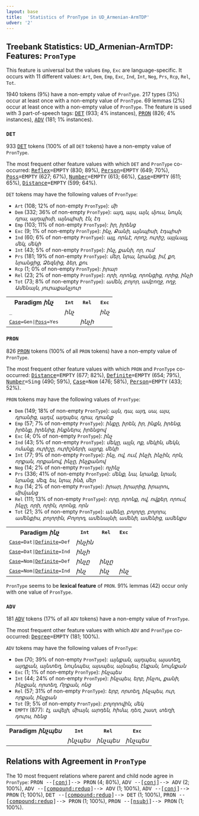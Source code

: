```yaml
---
layout: base
title:  'Statistics of PronType in UD_Armenian-ArmTDP'
udver: '2'
---
```


## Treebank Statistics: UD_Armenian-ArmTDP: Features: `PronType`

This feature is universal but the values `Emp`, `Exc` are language-specific.
It occurs with 11 different values: `Art`, `Dem`, `Emp`, `Exc`, `Ind`, `Int`, `Neg`, `Prs`, `Rcp`, `Rel`, `Tot`.

1940 tokens (9%) have a non-empty value of `PronType`.
217 types (3%) occur at least once with a non-empty value of `PronType`.
69 lemmas (2%) occur at least once with a non-empty value of `PronType`.
The feature is used with 3 part-of-speech tags: <tt><a href="hy_armtdp-pos-DET.html">DET</a></tt> (933; 4% instances), <tt><a href="hy_armtdp-pos-PRON.html">PRON</a></tt> (826; 4% instances), <tt><a href="hy_armtdp-pos-ADV.html">ADV</a></tt> (181; 1% instances).

### `DET`

933 <tt><a href="hy_armtdp-pos-DET.html">DET</a></tt> tokens (100% of all `DET` tokens) have a non-empty value of `PronType`.

The most frequent other feature values with which `DET` and `PronType` co-occurred: <tt><a href="hy_armtdp-feat-Reflex.html">Reflex</a></tt><tt>=EMPTY</tt> (830; 89%), <tt><a href="hy_armtdp-feat-Person.html">Person</a></tt><tt>=EMPTY</tt> (649; 70%), <tt><a href="hy_armtdp-feat-Poss.html">Poss</a></tt><tt>=EMPTY</tt> (627; 67%), <tt><a href="hy_armtdp-feat-Number.html">Number</a></tt><tt>=EMPTY</tt> (613; 66%), <tt><a href="hy_armtdp-feat-Case.html">Case</a></tt><tt>=EMPTY</tt> (611; 65%), <tt><a href="hy_armtdp-feat-Distance.html">Distance</a></tt><tt>=EMPTY</tt> (599; 64%).

`DET` tokens may have the following values of `PronType`:

* `Art` (108; 12% of non-empty `PronType`): <em>մի</em>
* `Dem` (332; 36% of non-empty `PronType`): <em>այդ, այս, այն, մյուս, նույն, դրա, այդպիսի, այնպիսի, էն, էդ</em>
* `Emp` (103; 11% of non-empty `PronType`): <em>իր, իրենց</em>
* `Exc` (9; 1% of non-empty `PronType`): <em>ինչ, Քանի, այնպիսի, էդպիսի</em>
* `Ind` (60; 6% of non-empty `PronType`): <em>այլ, որևէ, որոշ, ուրիշ, այլևայլ, մեկ, մեկի</em>
* `Int` (43; 5% of non-empty `PronType`): <em>ինչ, քանի, որ, ում</em>
* `Prs` (181; 19% of non-empty `PronType`): <em>մեր, նրա, նրանց, իմ, քո, նրանցից, Ձեզնից, ձեր, քու</em>
* `Rcp` (1; 0% of non-empty `PronType`): <em>իրար</em>
* `Rel` (23; 2% of non-empty `PronType`): <em>որի, որոնց, որոնցից, որից, ինչի</em>
* `Tot` (73; 8% of non-empty `PronType`): <em>ամեն, բոլոր, ամբողջ, ողջ, Ամենայն, յուրաքանչյուր</em>

<table>
  <tr><th>Paradigm <i>ինչ</i></th><th><tt>Int</tt></th><th><tt>Rel</tt></th><th><tt>Exc</tt></th></tr>
  <tr><td><tt>_</tt></td><td><em>ինչ</em></td><td></td><td><em>ինչ</em></td></tr>
  <tr><td><tt><tt><a href="hy_armtdp-feat-Case.html">Case</a></tt><tt>=Gen</tt>|<tt><a href="hy_armtdp-feat-Poss.html">Poss</a></tt><tt>=Yes</tt></tt></td><td></td><td><em>ինչի</em></td><td></td></tr>
</table>

### `PRON`

826 <tt><a href="hy_armtdp-pos-PRON.html">PRON</a></tt> tokens (100% of all `PRON` tokens) have a non-empty value of `PronType`.

The most frequent other feature values with which `PRON` and `PronType` co-occurred: <tt><a href="hy_armtdp-feat-Distance.html">Distance</a></tt><tt>=EMPTY</tt> (677; 82%), <tt><a href="hy_armtdp-feat-Definite.html">Definite</a></tt><tt>=EMPTY</tt> (654; 79%), <tt><a href="hy_armtdp-feat-Number.html">Number</a></tt><tt>=Sing</tt> (490; 59%), <tt><a href="hy_armtdp-feat-Case.html">Case</a></tt><tt>=Nom</tt> (476; 58%), <tt><a href="hy_armtdp-feat-Person.html">Person</a></tt><tt>=EMPTY</tt> (433; 52%).

`PRON` tokens may have the following values of `PronType`:

* `Dem` (149; 18% of non-empty `PronType`): <em>այն, դա, այդ, սա, այս, դրանից, այդմ, այդպես, դրա, դրանք</em>
* `Emp` (57; 7% of non-empty `PronType`): <em>ինքը, իրեն, իր, ինքն, իրենց, իրենք, իրենից, ինքներս, իրենցով</em>
* `Exc` (4; 0% of non-empty `PronType`): <em>ինչ</em>
* `Ind` (43; 5% of non-empty `PronType`): <em>մեկը, այլն, ոք, մեկին, մեկն, ոմանք, ուրիշը, ուրիշների, այլոք, մեկի</em>
* `Int` (77; 9% of non-empty `PronType`): <em>ինչ, ով, ում, ինչի, ինչին, որն, որքան, որքանով, ինչը, ինչքանով</em>
* `Neg` (14; 2% of non-empty `PronType`): <em>ոչինչ</em>
* `Prs` (336; 41% of non-empty `PronType`): <em>մենք, նա, նրանք, նրան, նրանց, մեզ, ես, նրա, ինձ, մեր</em>
* `Rcp` (14; 2% of non-empty `PronType`): <em>իրար, իրարից, իրարու, միմյանց</em>
* `Rel` (111; 13% of non-empty `PronType`): <em>որը, որոնք, ով, ովքեր, որում, ինչը, որի, որին, որոնց, որն</em>
* `Tot` (21; 3% of non-empty `PronType`): <em>ամենը, բոլորը, բոլորս, ամենքիս, բոլորին, Բոլորդ, ամենայնի, ամենի, ամենից, ամենքս</em>

<table>
  <tr><th>Paradigm <i>ինչ</i></th><th><tt>Int</tt></th><th><tt>Rel</tt></th><th><tt>Exc</tt></th></tr>
  <tr><td><tt><tt><a href="hy_armtdp-feat-Case.html">Case</a></tt><tt>=Dat</tt>|<tt><a href="hy_armtdp-feat-Definite.html">Definite</a></tt><tt>=Def</tt></tt></td><td><em>ինչին</em></td><td></td><td></td></tr>
  <tr><td><tt><tt><a href="hy_armtdp-feat-Case.html">Case</a></tt><tt>=Dat</tt>|<tt><a href="hy_armtdp-feat-Definite.html">Definite</a></tt><tt>=Ind</tt></tt></td><td><em>ինչի</em></td><td></td><td></td></tr>
  <tr><td><tt><tt><a href="hy_armtdp-feat-Case.html">Case</a></tt><tt>=Nom</tt>|<tt><a href="hy_armtdp-feat-Definite.html">Definite</a></tt><tt>=Def</tt></tt></td><td><em>ինչը</em></td><td><em>ինչը</em></td><td></td></tr>
  <tr><td><tt><tt><a href="hy_armtdp-feat-Case.html">Case</a></tt><tt>=Nom</tt>|<tt><a href="hy_armtdp-feat-Definite.html">Definite</a></tt><tt>=Ind</tt></tt></td><td><em>ինչ</em></td><td><em>ինչ</em></td><td><em>ինչ</em></td></tr>
</table>

`PronType` seems to be **lexical feature** of `PRON`. 91% lemmas (42) occur only with one value of `PronType`.

### `ADV`

181 <tt><a href="hy_armtdp-pos-ADV.html">ADV</a></tt> tokens (17% of all `ADV` tokens) have a non-empty value of `PronType`.

The most frequent other feature values with which `ADV` and `PronType` co-occurred: <tt><a href="hy_armtdp-feat-Degree.html">Degree</a></tt><tt>=EMPTY</tt> (181; 100%).

`ADV` tokens may have the following values of `PronType`:

* `Dem` (70; 39% of non-empty `PronType`): <em>այնքան, այդպես, այստեղ, այդքան, այնտեղ, նույնպես, այսպես, այնպես, էնքան, նույնքան</em>
* `Exc` (1; 1% of non-empty `PronType`): <em>ինչպես</em>
* `Int` (44; 24% of non-empty `PronType`): <em>ինչպես, երբ, ինչու, քանի, ինչքան, որտեղ, Որքան, ոնց</em>
* `Rel` (57; 31% of non-empty `PronType`): <em>երբ, որտեղ, ինչպես, ուր, որքան, ինչքան</em>
* `Tot` (9; 5% of non-empty `PronType`): <em>բոլորովին, մեկ</em>
* `EMPTY` (877): <em>էլ, ավելի, միայն, արդեն, հիմա, դեռ, շատ, տեղի, դուրս, հենց</em>

<table>
  <tr><th>Paradigm <i>ինչպես</i></th><th><tt>Int</tt></th><th><tt>Rel</tt></th><th><tt>Exc</tt></th></tr>
  <tr><td><tt></tt></td><td><em>ինչպես</em></td><td><em>ինչպես</em></td><td><em>ինչպես</em></td></tr>
</table>

## Relations with Agreement in `PronType`

The 10 most frequent relations where parent and child node agree in `PronType`:
<tt>PRON --[<tt><a href="hy_armtdp-dep-conj.html">conj</a></tt>]--> PRON</tt> (4; 80%),
<tt>ADV --[<tt><a href="hy_armtdp-dep-conj.html">conj</a></tt>]--> ADV</tt> (2; 100%),
<tt>ADV --[<tt><a href="hy_armtdp-dep-compound-redup.html">compound:redup</a></tt>]--> ADV</tt> (1; 100%),
<tt>ADV --[<tt><a href="hy_armtdp-dep-conj.html">conj</a></tt>]--> PRON</tt> (1; 100%),
<tt>DET --[<tt><a href="hy_armtdp-dep-compound-redup.html">compound:redup</a></tt>]--> DET</tt> (1; 100%),
<tt>PRON --[<tt><a href="hy_armtdp-dep-compound-redup.html">compound:redup</a></tt>]--> PRON</tt> (1; 100%),
<tt>PRON --[<tt><a href="hy_armtdp-dep-nsubj.html">nsubj</a></tt>]--> PRON</tt> (1; 100%).

